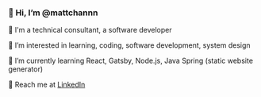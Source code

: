 ### 👋 Hi, I’m @mattchannn

🧑 I'm a technical consultant, a software developer

🥇 I’m interested in learning, coding, software development, system design

🌱 I’m currently learning React, Gatsby, Node.js, Java Spring (static website generator)

🎃 Reach me at [LinkedIn](https://www.linkedin.com/in/mat-c-048371154/)


